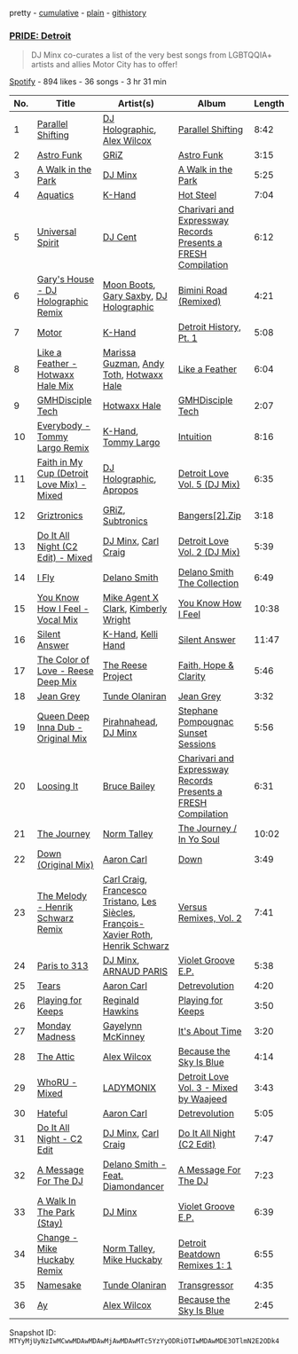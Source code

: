 pretty - [cumulative](/playlists/cumulative/37i9dQZF1DWV5DYisaOw29.md) - [plain](/playlists/plain/37i9dQZF1DWV5DYisaOw29) - [githistory](https://github.githistory.xyz/mackorone/spotify-playlist-archive/blob/main/playlists/plain/37i9dQZF1DWV5DYisaOw29)

### [PRIDE: Detroit](https://open.spotify.com/playlist/37i9dQZF1DWV5DYisaOw29)

> DJ Minx co\-curates a list of the very best songs from LGBTQQIA+ artists and allies Motor City has to offer!

[Spotify](https://open.spotify.com/user/spotify) - 894 likes - 36 songs - 3 hr 31 min

| No. | Title | Artist(s) | Album | Length |
|---|---|---|---|---|
| 1 | [Parallel Shifting](https://open.spotify.com/track/2ixO74rwcwtYBywwU0lFCH) | [DJ Holographic](https://open.spotify.com/artist/4PRhpvNBYt7YURb5VhEDox), [Alex Wilcox](https://open.spotify.com/artist/7ArfNfDfLqeVEKYfzzPblu) | [Parallel Shifting](https://open.spotify.com/album/35YikyE0kgjEmbsUuhxtzn) | 8:42 |
| 2 | [Astro Funk](https://open.spotify.com/track/7wRzUAw0Npu4CalkDIFHJE) | [GRiZ](https://open.spotify.com/artist/25oLRSUjJk4YHNUsQXk7Ut) | [Astro Funk](https://open.spotify.com/album/7CwvlQ2z7T2OG4BQ7rBXnF) | 3:15 |
| 3 | [A Walk in the Park](https://open.spotify.com/track/3n8TM8osvrpkm7IddlaO4Q) | [DJ Minx](https://open.spotify.com/artist/4PTQtiKISN5iGNpbRVv02B) | [A Walk in the Park](https://open.spotify.com/album/3N0p2BtGWPMdz86ZiTc6ZI) | 5:25 |
| 4 | [Aquatics](https://open.spotify.com/track/4NHAZBCDM5NKzDRQzHZ1cU) | [K\-Hand](https://open.spotify.com/artist/0qWuk2qgRK2HNKYxqbIn5G) | [Hot Steel](https://open.spotify.com/album/2BOiRMDwV5RbOHg7BiDxVJ) | 7:04 |
| 5 | [Universal Spirit](https://open.spotify.com/track/1R2hTEBTytxLWu7y5FZHSk) | [DJ Cent](https://open.spotify.com/artist/1vhLCCl1TwQiEEH6PAI4x1) | [Charivari and Expressway Records Presents a FRESH Compilation](https://open.spotify.com/album/69eSCrCCBr8u13iEvaRoSl) | 6:12 |
| 6 | [Gary's House \- DJ Holographic Remix](https://open.spotify.com/track/1zmtk3HOEsU9U0zoQq2zg9) | [Moon Boots](https://open.spotify.com/artist/3cIXmCH7iNcslTbwrwS7zy), [Gary Saxby](https://open.spotify.com/artist/7ASH8gjaYKwhtxs8qzi5VD), [DJ Holographic](https://open.spotify.com/artist/4PRhpvNBYt7YURb5VhEDox) | [Bimini Road \(Remixed\)](https://open.spotify.com/album/04nMZW1uMattOkRTZvZESC) | 4:21 |
| 7 | [Motor](https://open.spotify.com/track/6fGpLjqqWqwhcAaatMXTLw) | [K\-Hand](https://open.spotify.com/artist/0qWuk2qgRK2HNKYxqbIn5G) | [Detroit History, Pt\. 1](https://open.spotify.com/album/22mhmpP6Wrbs2hr08GTyle) | 5:08 |
| 8 | [Like a Feather \- Hotwaxx Hale Mix](https://open.spotify.com/track/495Cf8wKCdrJBZlz7icR6i) | [Marissa Guzman](https://open.spotify.com/artist/4f1aXxaOrA5ILMJGEPjGsg), [Andy Toth](https://open.spotify.com/artist/0xHPs74Vj4dNwYlpc2Xggs), [Hotwaxx Hale](https://open.spotify.com/artist/0SvsDWCtBw4aI5QlNdK6mp) | [Like a Feather](https://open.spotify.com/album/0Gv1wZbQynMZLKrdYNy6SI) | 6:04 |
| 9 | [GMHDisciple Tech](https://open.spotify.com/track/0TVXy9OgZzjva9CjBcM1jz) | [Hotwaxx Hale](https://open.spotify.com/artist/0SvsDWCtBw4aI5QlNdK6mp) | [GMHDisciple Tech](https://open.spotify.com/album/13P8OyJiuprIPwgE5Rv9gT) | 2:07 |
| 10 | [Everybody \- Tommy Largo Remix](https://open.spotify.com/track/4AQ5tXQiMsgjrAY5zIzgEf) | [K\-Hand](https://open.spotify.com/artist/0qWuk2qgRK2HNKYxqbIn5G), [Tommy Largo](https://open.spotify.com/artist/6aW4mpPV0gE3pfu9syWyzY) | [Intuition](https://open.spotify.com/album/4zf5sdvvmNIq1dYqR8PFdt) | 8:16 |
| 11 | [Faith in My Cup \(Detroit Love Mix\) \- Mixed](https://open.spotify.com/track/5k9En1KSuACisyw3EznHwy) | [DJ Holographic](https://open.spotify.com/artist/4PRhpvNBYt7YURb5VhEDox), [Apropos](https://open.spotify.com/artist/0t18cCTMIMvAOB5CzykNuF) | [Detroit Love Vol\. 5 \(DJ Mix\)](https://open.spotify.com/album/5lS0KojHlGNJoFaopU71x7) | 6:35 |
| 12 | [Griztronics](https://open.spotify.com/track/6OTClxme7EYRZGO6An3SMc) | [GRiZ](https://open.spotify.com/artist/25oLRSUjJk4YHNUsQXk7Ut), [Subtronics](https://open.spotify.com/artist/3NJ94iuAmmMjbszODYT6pO) | [Bangers\[2\].Zip](https://open.spotify.com/album/3p52GP73vQ2BlG9rzzyBXe) | 3:18 |
| 13 | [Do It All Night \(C2 Edit\) \- Mixed](https://open.spotify.com/track/2lkBQbjgJJGHhljZbim5rU) | [DJ Minx](https://open.spotify.com/artist/4PTQtiKISN5iGNpbRVv02B), [Carl Craig](https://open.spotify.com/artist/17dbJyUCrxh4I7iyUrjaHU) | [Detroit Love Vol\. 2 \(DJ Mix\)](https://open.spotify.com/album/3G96swfKatQvIVo4Fn6BcE) | 5:39 |
| 14 | [I Fly](https://open.spotify.com/track/2Nh3HcwPvJPTfPT1dObKca) | [Delano Smith](https://open.spotify.com/artist/2HadNlQJIJDPNJMtMQNQU4) | [Delano Smith The Collection](https://open.spotify.com/album/0I3X7565jIPvM2aidoO18m) | 6:49 |
| 15 | [You Know How I Feel \- Vocal Mix](https://open.spotify.com/track/5iaeFgNZSHZ3Pj8ffUAHzo) | [Mike Agent X Clark](https://open.spotify.com/artist/2khZmUiKOYCIIjniMfair6), [Kimberly Wright](https://open.spotify.com/artist/1N8htkn6vMaMvHSDOSc8Kr) | [You Know How I Feel](https://open.spotify.com/album/3ufZMyvDLa2BXOIwH23Wuy) | 10:38 |
| 16 | [Silent Answer](https://open.spotify.com/track/1AcmqZbLL9oMpt9WMOxFen) | [K\-Hand](https://open.spotify.com/artist/0qWuk2qgRK2HNKYxqbIn5G), [Kelli Hand](https://open.spotify.com/artist/3j1MZUS4DJ06zntdti6VmY) | [Silent Answer](https://open.spotify.com/album/1oqC6Rb3exTZ9QKHkyJ268) | 11:47 |
| 17 | [The Color of Love \- Reese Deep Mix](https://open.spotify.com/track/1Qg29ZSo2roSr6ghY08jhn) | [The Reese Project](https://open.spotify.com/artist/0BshoWL6YCwwdSTLXETd6d) | [Faith, Hope & Clarity](https://open.spotify.com/album/1kPIn4PuSmvGDsXDCxVDB7) | 5:46 |
| 18 | [Jean Grey](https://open.spotify.com/track/38X6g3ss3eyfo1LqZ5MI8O) | [Tunde Olaniran](https://open.spotify.com/artist/3qwKzITLJVVAo2Fn8TusjE) | [Jean Grey](https://open.spotify.com/album/0MS7LbKXBqr5fLyTwi3BFi) | 3:32 |
| 19 | [Queen Deep Inna Dub \- Original Mix](https://open.spotify.com/track/0WjS45CeYUrxaGADjaWeKx) | [Pirahnahead](https://open.spotify.com/artist/5K3U3kI5XtFGUsI4FNC2GJ), [DJ Minx](https://open.spotify.com/artist/4PTQtiKISN5iGNpbRVv02B) | [Stephane Pompougnac Sunset Sessions](https://open.spotify.com/album/7og4gC5sOI0dhhCdCwMOst) | 5:56 |
| 20 | [Loosing It](https://open.spotify.com/track/3GAbRB3lpvKzlb1M7lwQXu) | [Bruce Bailey](https://open.spotify.com/artist/42pW8vUOWRUD7pwRqYjfax) | [Charivari and Expressway Records Presents a FRESH Compilation](https://open.spotify.com/album/69eSCrCCBr8u13iEvaRoSl) | 6:31 |
| 21 | [The Journey](https://open.spotify.com/track/6aMUUomgp66X5dVQtHeYgI) | [Norm Talley](https://open.spotify.com/artist/5J1fwxvTRxviCqCPwd4Lv5) | [The Journey / In Yo Soul](https://open.spotify.com/album/7dG9NDvXvrXxmVhUZeTBaJ) | 10:02 |
| 22 | [Down \(Original Mix\)](https://open.spotify.com/track/6YaFyRsRbB2AIy6Ajea4jB) | [Aaron Carl](https://open.spotify.com/artist/7fHzaEzwDv2zfpVqrkama2) | [Down](https://open.spotify.com/album/2aN1FWQGqSU86NVzRAmvCE) | 3:49 |
| 23 | [The Melody \- Henrik Schwarz Remix](https://open.spotify.com/track/3Jv1kO1e4IDsNye3BRycbi) | [Carl Craig](https://open.spotify.com/artist/17dbJyUCrxh4I7iyUrjaHU), [Francesco Tristano](https://open.spotify.com/artist/19CMctG8DNWO0rHPE98ujj), [Les Siècles](https://open.spotify.com/artist/1ncGbUNumu1kLQDLfI5Hds), [François\-Xavier Roth](https://open.spotify.com/artist/01MlLLNqc0Dp9jS04Rm6gp), [Henrik Schwarz](https://open.spotify.com/artist/1ooAqaFu4Ac3BO2HpL4V2R) | [Versus Remixes, Vol\. 2](https://open.spotify.com/album/3QSpCjrcGboCIL5NSUSr1D) | 7:41 |
| 24 | [Paris to 313](https://open.spotify.com/track/21JEClblt8TWHN7bylt0tH) | [DJ Minx](https://open.spotify.com/artist/4PTQtiKISN5iGNpbRVv02B), [ARNAUD PARIS](https://open.spotify.com/artist/771BX97y9cPydphKozdxxE) | [Violet Groove E.P.](https://open.spotify.com/album/7yO99oqltTRlNvJOiE9tmF) | 5:38 |
| 25 | [Tears](https://open.spotify.com/track/2zbQbQe1EBEu5j1bkDhuwg) | [Aaron Carl](https://open.spotify.com/artist/7fHzaEzwDv2zfpVqrkama2) | [Detrevolution](https://open.spotify.com/album/6Z3hO5ommQLzYZQaLNke0u) | 4:20 |
| 26 | [Playing for Keeps](https://open.spotify.com/track/1obG4GJhU5knvTUYzK9eYC) | [Reginald Hawkins](https://open.spotify.com/artist/4cmMd17FBvPtgh7xRkhEAB) | [Playing for Keeps](https://open.spotify.com/album/5FexEqAhnP7J7jOzfEm196) | 3:50 |
| 27 | [Monday Madness](https://open.spotify.com/track/2yj1doDjRqnLEjVfWLtMXt) | [Gayelynn McKinney](https://open.spotify.com/artist/6glmHvIoAQIouB9dTXSyeS) | [It's About Time](https://open.spotify.com/album/7uTnjpnd9cmexbwa6iw4NJ) | 3:20 |
| 28 | [The Attic](https://open.spotify.com/track/1Kecp9T2NZfkVEyLE5PW3D) | [Alex Wilcox](https://open.spotify.com/artist/7ArfNfDfLqeVEKYfzzPblu) | [Because the Sky Is Blue](https://open.spotify.com/album/4O4Vws2zUcnrmNVKLENVnp) | 4:14 |
| 29 | [WhoRU \- Mixed](https://open.spotify.com/track/5o7cILDzpjszzXa2UmdmHY) | [LADYMONIX](https://open.spotify.com/artist/2L20FlBvHKIMNeMFhtrwjO) | [Detroit Love Vol\. 3 \- Mixed by Waajeed](https://open.spotify.com/album/2QBGXNoeavFATtvSDVTmxu) | 3:43 |
| 30 | [Hateful](https://open.spotify.com/track/2qq9tbm41uYrf43cSQnIkQ) | [Aaron Carl](https://open.spotify.com/artist/7fHzaEzwDv2zfpVqrkama2) | [Detrevolution](https://open.spotify.com/album/6Z3hO5ommQLzYZQaLNke0u) | 5:05 |
| 31 | [Do It All Night \- C2 Edit](https://open.spotify.com/track/7kKgTIzKvgg6Yk7PrLejkw) | [DJ Minx](https://open.spotify.com/artist/4PTQtiKISN5iGNpbRVv02B), [Carl Craig](https://open.spotify.com/artist/17dbJyUCrxh4I7iyUrjaHU) | [Do It All Night \(C2 Edit\)](https://open.spotify.com/album/1T5UWJ4jxfotonVwSeJiUF) | 7:47 |
| 32 | [A Message For The DJ](https://open.spotify.com/track/39cgFLYRr8JTOoB6rITZNl) | [Delano Smith \- Feat\. Diamondancer](https://open.spotify.com/artist/6kt9c3Zkgt0xe7QKtFpE1B) | [A Message For The DJ](https://open.spotify.com/album/79oowKJpRd5OlNhVPkuuV7) | 7:23 |
| 33 | [A Walk In The Park \(Stay\)](https://open.spotify.com/track/6xYb2zqXFbcDfy9TMxfRO8) | [DJ Minx](https://open.spotify.com/artist/4PTQtiKISN5iGNpbRVv02B) | [Violet Groove E.P.](https://open.spotify.com/album/7yO99oqltTRlNvJOiE9tmF) | 6:39 |
| 34 | [Change \- Mike Huckaby Remix](https://open.spotify.com/track/2U4YIbj1pXgVH2Rlg5zKyZ) | [Norm Talley](https://open.spotify.com/artist/5J1fwxvTRxviCqCPwd4Lv5), [Mike Huckaby](https://open.spotify.com/artist/7oGwEiATTm4u71R2lQhbC4) | [Detroit Beatdown Remixes 1: 1](https://open.spotify.com/album/0YRgHIIdg3vXqptEx7j0GD) | 6:55 |
| 35 | [Namesake](https://open.spotify.com/track/5YrkOgkJsk2c7kOZuhGmpm) | [Tunde Olaniran](https://open.spotify.com/artist/3qwKzITLJVVAo2Fn8TusjE) | [Transgressor](https://open.spotify.com/album/57uo4jwBc428S0JiQru6LQ) | 4:35 |
| 36 | [Ay](https://open.spotify.com/track/39NNj1NpNbyWprxgszBDyu) | [Alex Wilcox](https://open.spotify.com/artist/7ArfNfDfLqeVEKYfzzPblu) | [Because the Sky Is Blue](https://open.spotify.com/album/4O4Vws2zUcnrmNVKLENVnp) | 2:45 |

Snapshot ID: `MTYyMjUyNzIwMCwwMDAwMDAwMjAwMDAwMTc5YzYyODRiOTIwMDAwMDE3OTlmN2E2ODk4`